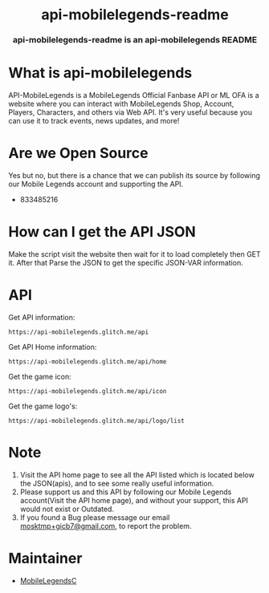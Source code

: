
<h1 align="center">api-mobilelegends-readme</h1>
<h3 align="center">api-mobilelegends-readme is an api-mobilelegends README</h3>

# What is api-mobilelegends
API-MobileLegends is a MobileLegends Official Fanbase API or ML OFA is a website where you can interact with MobileLegends Shop, Account, Players, Characters, and others via Web API. It's very useful because you can use it to track events, news updates, and more!

# Are we Open Source
Yes but no, but there is a chance that we can publish its source by following our Mobile Legends account and supporting the API.

 - 833485216

# How can I get the API JSON
Make the script visit the website then wait for it to load completely then GET it. After that Parse the JSON to get the specific JSON-VAR information.

# API
Get API information:

    https://api-mobilelegends.glitch.me/api
Get API Home information:

    https://api-mobilelegends.glitch.me/api/home
Get the game icon:

    https://api-mobilelegends.glitch.me/api/icon
Get the game logo's:

    https://api-mobilelegends.glitch.me/api/logo/list

# Note

 1. Visit the API home page to see all the API listed which is located below the JSON(apis), and to see some really useful information.
 2. Please support us and this API by following our Mobile Legends account(Visit the API home page), and without your support, this API would not exist or Outdated.
 3. If you found a Bug please message our email mosktmp+gicb7@gmail.com, to report the problem.

# Maintainer

 - [MobileLegendsC](https://github.com/MobileLegendsC)
